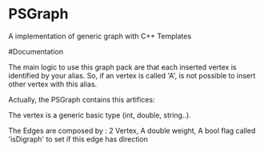 # PSGraph
A implementation of generic graph with C++ Templates 

#Documentation

The main logic to use this graph pack are that each inserted vertex is identified by your alias. So, if an vertex is called 'A', is not possible to insert other vertex with this alias. 

Actually, the PSGraph contains this artifices:

The vertex is a generic basic type (int, double, string..).

The Edges are composed by : 2 Vertex, A double weight, A bool flag called 'isDigraph' to set if this edge has direction
